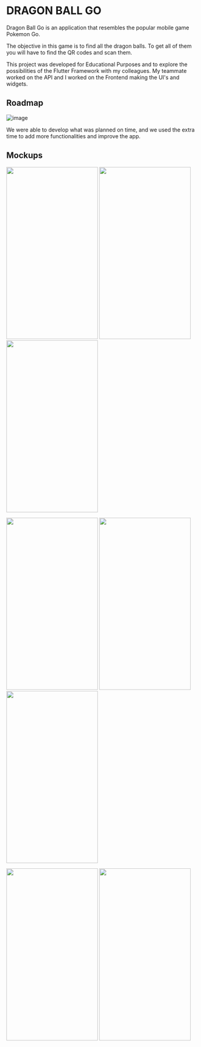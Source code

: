 # DRAGON BALL GO

Dragon Ball Go is an application that resembles the popular mobile game Pokemon Go.

The objective in this game is to find all the dragon balls. To get all of them you will have to find the QR codes and scan them.

This project was developed for Educational Purposes and to explore the possibilities of the Flutter Framework with my colleagues. My teammate worked on the API and I worked on the Frontend making the UI's and widgets.

## Roadmap

![image](https://user-images.githubusercontent.com/72877797/134384541-c4121bf8-a0ff-4dbe-b410-5780c914c4f7.png)

We were able to develop what was planned on time, and we used the extra time to add more functionalities and improve the app.

## Mockups

<img src="https://user-images.githubusercontent.com/72877797/134386666-40470a5a-c521-4baa-863b-9ba2fa76335d.png" width="240" height="450"> <img src="https://user-images.githubusercontent.com/72877797/134386698-669bf632-6eca-4970-995c-90df4cd629d9.png" width="240" height="450"> <img src="https://user-images.githubusercontent.com/72877797/134386724-8c45cc6e-863a-42b2-9fca-0db072efc693.png" width="240" height="450"> 

<img src="https://user-images.githubusercontent.com/72877797/134386744-d99392d4-89fa-47ff-8f1f-cbea4d2d3c83.png" width="240" height="450"> <img src="https://user-images.githubusercontent.com/72877797/134388672-8690794b-8259-4695-9229-65188aaf3f35.png" width="240" height="450"> <img src="https://user-images.githubusercontent.com/72877797/134388754-0e6edee9-833d-4ded-80de-4267eea64978.png" width="240" height="450"> 

<img src="https://user-images.githubusercontent.com/72877797/134388851-50e8062d-c193-4fd4-990d-d1d3bcac9366.png" width="240" height="450"> <img src="https://user-images.githubusercontent.com/72877797/134388923-c6d93f5e-c1f9-4a78-9325-24b99a9c8863.png" width="240" height="450">
